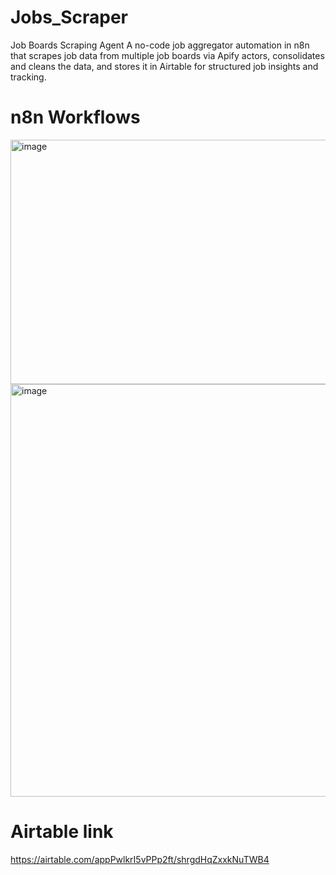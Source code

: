 # Jobs_Scraper
Job Boards Scraping Agent
A no-code job aggregator automation in n8n that scrapes job data from multiple job boards via Apify actors, consolidates and cleans the data, and stores it in Airtable for structured job insights and tracking.

# n8n Workflows
<img width="940" height="391" alt="image" src="https://github.com/user-attachments/assets/bd47a385-7f19-4350-bb4f-ac084e395840" />
<img width="940" height="660" alt="image" src="https://github.com/user-attachments/assets/57d55c5a-621f-46d5-a8b8-8c758685f5d4" />

# Airtable link
https://airtable.com/appPwlkrI5vPPp2ft/shrgdHqZxxkNuTWB4
